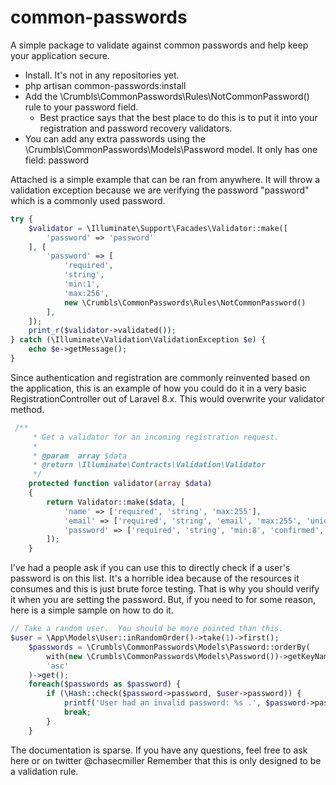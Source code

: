 # common-passwords
A simple package to validate against common passwords and help keep your application secure.

* Install.  It's not in any repositories yet.
* php artisan common-passwords:install
* Add the \Crumbls\CommonPasswords\Rules\NotCommonPassword() rule to your password field.
   * Best practice says that the best place to do this is to put it into your registration and password recovery validators.  
* You can add any extra passwords using the \Crumbls\CommonPasswords\Models\Password model.  It only has one field: password

Attached is a simple example that can be ran from anywhere.  It will throw a validation exception because we are
verifying the password "password" which is a commonly used password.

```php
try {
    $validator = \Illuminate\Support\Facades\Validator::make([
        'password' => 'password'
    ], [
        'password' => [
            'required',
            'string',
            'min:1',
            'max:256',
            new \Crumbls\CommonPasswords\Rules\NotCommonPassword()
        ],
    ]);
    print_r($validator->validated());
} catch (\Illuminate\Validation\ValidationException $e) {
    echo $e->getMessage();
}
```

Since authentication and registration are commonly reinvented based on the application, this is an example
of how you could do it in a very basic RegistrationController out of Laravel 8.x.  This would overwrite your 
validator method.

```php
 /**
     * Get a validator for an incoming registration request.
     *
     * @param  array $data
     * @return \Illuminate\Contracts\Validation\Validator
     */
    protected function validator(array $data)
    {
        return Validator::make($data, [
            'name' => ['required', 'string', 'max:255'],
            'email' => ['required', 'string', 'email', 'max:255', 'unique:users'],
            'password' => ['required', 'string', 'min:8', 'confirmed', new \Crumbls\CommonPasswords\Rules\NotCommonPassword()],
        ]);
    }
```

I've had a people ask if you can use this to directly check if a user's password is on this list.  It's a horrible idea
because of the resources it consumes and this is just brute force testing.  That is why you should verify it when you 
are setting the password.  But, if you need to for some reason, here is a simple sample on how to do it.

```php
// Take a random user.  You should be more pointed than this.
$user = \App\Models\User::inRandomOrder()->take(1)->first();
    $passwords = \Crumbls\CommonPasswords\Models\Password::orderBy(
        with(new \Crumbls\CommonPasswords\Models\Password())->getKeyName(),
        'asc'
    )->get();
    foreach($passwords as $password) {
        if (\Hash::check($password->password, $user->password)) {
            printf('User had an invalid password: %s .', $password->password);
            break;
        }
    }
```

The documentation is sparse.  If you have any questions, feel free to ask here or on twitter @chasecmiller
Remember that this is only designed to be a validation rule.
